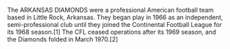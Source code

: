 The ARKANSAS DIAMONDS were a professional American football team based in Little Rock, Arkansas. They began play in 1966 as an independent, semi-professional club until they joined the Continental Football League for its 1968 season.[1] The CFL ceased operations after its 1969 season, and the Diamonds folded in March 1970.[2]
